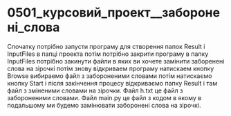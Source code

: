 # 0501_курсовий_проект__заборонені_слова


Спочатку потрібно запусти програму для створення папок Result і InputFiles в папці проекта потім потрібно закрити програму в папку InputFiles потрібно закинути файли в яких ви хочете замінити заборенені слова на зірочкі потім знову відкриваем програму натискаем кнопку Browse вибираемо файл з забороненими словами потім натискаємо кнопку Start і після закінчення процесу відкриваємо папку Result і там файл з зміненими словами на зірочки. Файл h.txt це файл з забороненими словами. Файл main.py це файл з кодом в якому в подальшому ми будемо замінювати заборонені слова на зірочкі.
